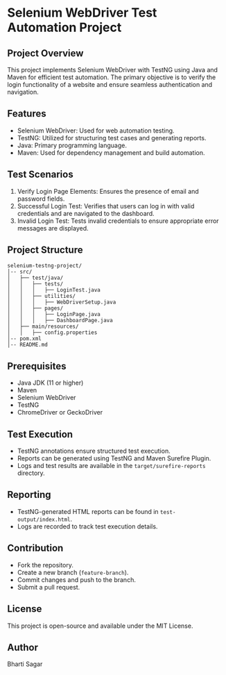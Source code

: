 # Selenium WebDriver Test Automation Project

## Project Overview

This project implements Selenium WebDriver with TestNG using Java and Maven for efficient test automation. The primary objective is to verify the login functionality of a website and ensure seamless authentication and navigation.

## Features

- Selenium WebDriver: Used for web automation testing.
- TestNG: Utilized for structuring test cases and generating reports.
- Java: Primary programming language.
- Maven: Used for dependency management and build automation.

## Test Scenarios

1. Verify Login Page Elements: Ensures the presence of email and password fields.
2. Successful Login Test: Verifies that users can log in with valid credentials and are navigated to the dashboard.
3. Invalid Login Test: Tests invalid credentials to ensure appropriate error messages are displayed.

## Project Structure

```
selenium-testng-project/
│-- src/
│   ├── test/java/
│   │   ├── tests/
│   │   │   ├── LoginTest.java
│   │   ├── utilities/
│   │   │   ├── WebDriverSetup.java
│   │   ├── pages/
│   │   │   ├── LoginPage.java
│   │   │   ├── DashboardPage.java
│   ├── main/resources/
│   │   ├── config.properties
│-- pom.xml
│-- README.md
```

## Prerequisites

- Java JDK (11 or higher)
- Maven
- Selenium WebDriver
- TestNG
- ChromeDriver or GeckoDriver


## Test Execution

- TestNG annotations ensure structured test execution.
- Reports can be generated using TestNG and Maven Surefire Plugin.
- Logs and test results are available in the `target/surefire-reports` directory.

## Reporting

- TestNG-generated HTML reports can be found in `test-output/index.html`.
- Logs are recorded to track test execution details.

## Contribution

- Fork the repository.
- Create a new branch (`feature-branch`).
- Commit changes and push to the branch.
- Submit a pull request.

## License

This project is open-source and available under the MIT License.

## Author
Bharti Sagar

